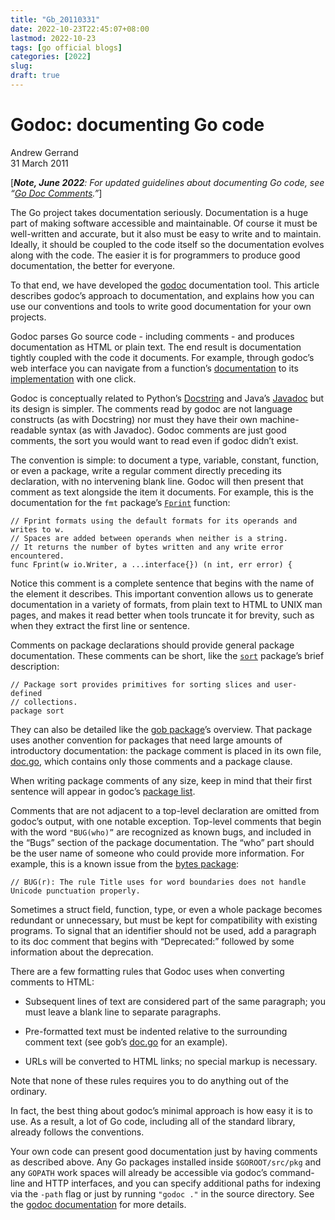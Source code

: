 ```yaml
---
title: "Gb_20110331"
date: 2022-10-23T22:45:07+08:00
lastmod: 2022-10-23
tags: [go official blogs]
categories: [2022]
slug: 
draft: true
---
```

# Godoc: documenting Go code

Andrew Gerrand  
31 March 2011

\[_**Note, June 2022**: For updated guidelines about documenting Go code, see “[Go Doc Comments](https://go.dev/doc/comment).”_\]

The Go project takes documentation seriously. Documentation is a huge part of making software accessible and maintainable. Of course it must be well-written and accurate, but it also must be easy to write and to maintain. Ideally, it should be coupled to the code itself so the documentation evolves along with the code. The easier it is for programmers to produce good documentation, the better for everyone.

To that end, we have developed the [godoc](https://go.dev/cmd/godoc/) documentation tool. This article describes godoc’s approach to documentation, and explains how you can use our conventions and tools to write good documentation for your own projects.

Godoc parses Go source code - including comments - and produces documentation as HTML or plain text. The end result is documentation tightly coupled with the code it documents. For example, through godoc’s web interface you can navigate from a function’s [documentation](https://go.dev/pkg/strings/#HasPrefix) to its [implementation](https://go.dev/src/strings/strings.go?s=11163:11200#L434) with one click.

Godoc is conceptually related to Python’s [Docstring](https://www.python.org/dev/peps/pep-0257/) and Java’s [Javadoc](https://www.oracle.com/java/technologies/javase/javadoc-tool.html) but its design is simpler. The comments read by godoc are not language constructs (as with Docstring) nor must they have their own machine-readable syntax (as with Javadoc). Godoc comments are just good comments, the sort you would want to read even if godoc didn’t exist.

The convention is simple: to document a type, variable, constant, function, or even a package, write a regular comment directly preceding its declaration, with no intervening blank line. Godoc will then present that comment as text alongside the item it documents. For example, this is the documentation for the `fmt` package’s [`Fprint`](https://go.dev/pkg/fmt/#Fprint) function:

```
// Fprint formats using the default formats for its operands and writes to w.
// Spaces are added between operands when neither is a string.
// It returns the number of bytes written and any write error encountered.
func Fprint(w io.Writer, a ...interface{}) (n int, err error) {
```

Notice this comment is a complete sentence that begins with the name of the element it describes. This important convention allows us to generate documentation in a variety of formats, from plain text to HTML to UNIX man pages, and makes it read better when tools truncate it for brevity, such as when they extract the first line or sentence.

Comments on package declarations should provide general package documentation. These comments can be short, like the [`sort`](https://go.dev/pkg/sort/) package’s brief description:

```
// Package sort provides primitives for sorting slices and user-defined
// collections.
package sort
```

They can also be detailed like the [gob package](https://go.dev/pkg/encoding/gob/)’s overview. That package uses another convention for packages that need large amounts of introductory documentation: the package comment is placed in its own file, [doc.go](https://go.dev/src/pkg/encoding/gob/doc.go), which contains only those comments and a package clause.

When writing package comments of any size, keep in mind that their first sentence will appear in godoc’s [package list](https://go.dev/pkg/).

Comments that are not adjacent to a top-level declaration are omitted from godoc’s output, with one notable exception. Top-level comments that begin with the word `"BUG(who)”` are recognized as known bugs, and included in the “Bugs” section of the package documentation. The “who” part should be the user name of someone who could provide more information. For example, this is a known issue from the [bytes package](https://go.dev/pkg/bytes/#pkg-note-BUG):

```
// BUG(r): The rule Title uses for word boundaries does not handle Unicode punctuation properly.
```

Sometimes a struct field, function, type, or even a whole package becomes redundant or unnecessary, but must be kept for compatibility with existing programs. To signal that an identifier should not be used, add a paragraph to its doc comment that begins with “Deprecated:” followed by some information about the deprecation.

There are a few formatting rules that Godoc uses when converting comments to HTML:

- Subsequent lines of text are considered part of the same paragraph; you must leave a blank line to separate paragraphs.
    
- Pre-formatted text must be indented relative to the surrounding comment text (see gob’s [doc.go](https://go.dev/src/pkg/encoding/gob/doc.go) for an example).
    
- URLs will be converted to HTML links; no special markup is necessary.
    

Note that none of these rules requires you to do anything out of the ordinary.

In fact, the best thing about godoc’s minimal approach is how easy it is to use. As a result, a lot of Go code, including all of the standard library, already follows the conventions.

Your own code can present good documentation just by having comments as described above. Any Go packages installed inside `$GOROOT/src/pkg` and any `GOPATH` work spaces will already be accessible via godoc’s command-line and HTTP interfaces, and you can specify additional paths for indexing via the `-path` flag or just by running `"godoc ."` in the source directory. See the [godoc documentation](https://go.dev/cmd/godoc/) for more details.
